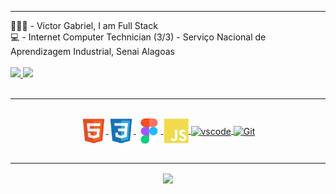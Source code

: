 
  <hr>
  <div align="left" style="display: inline_block">
 👨🏽‍💻 - Victor Gabriel, I am Full Stack <br>
 💻 - Internet Computer Technician (3/3) - Serviço Nacional de Aprendizagem Industrial, Senai Alagoas
  </div>
  <br>
  <a href="https://github.com/caioarchive">
     
  <img height="180em" src="https://github-readme-stats.vercel.app/api?username=bieellpjl&show_icons=true&theme=dracula&include_all_commits=true&count_private=true"/>

  <img height="180em" src="https://github-readme-stats.vercel.app/api/top-langs/?username=bieellpjl&layout=compact&langs_count=6&theme=dracula"/>
    <br>
 
 

<br>
<hr>
    <br>   
  <div align="center" style="display: inline_block">
    <img align="center" alt="HTML" height="40" width="40" src="https://raw.githubusercontent.com/devicons/devicon/master/icons/html5/html5-original.svg">
    <img align="center" alt="CSS" height="40" width="40" src="https://raw.githubusercontent.com/devicons/devicon/master/icons/css3/css3-original.svg">
    <img align="center" alt="Figma" height="40" width="40" src="https://raw.githubusercontent.com/devicons/devicon/master/icons/figma/figma-original.svg">
    <img align="center" alt="JS" height="40" width="40" src="https://raw.githubusercontent.com/devicons/devicon/master/icons/javascript/javascript-plain.svg">
    <img align="center" alt="vscode" height="40" width="40" src="https://img.icons8.com/?size=100&id=0OQR1FYCuA9f&format=png&color=000000">
    <img align="center" alt="Git" height="40" width="40" src="https://git-scm.com/images/logos/downloads/Git-Icon-1788C.png">
    
  </div>
    <br>
  <hr>
  <div align="center" style="display: inline_block">
  <a href="https://www.instagram.com/bieellpjl/" target="_blank"><img align="center" src="https://img.shields.io/badge/-bieellpjl-%23E4405F?style=for-the-badge&logo=instagram&logoColor=white" target="_blank"></a>
   </div>
</div>
